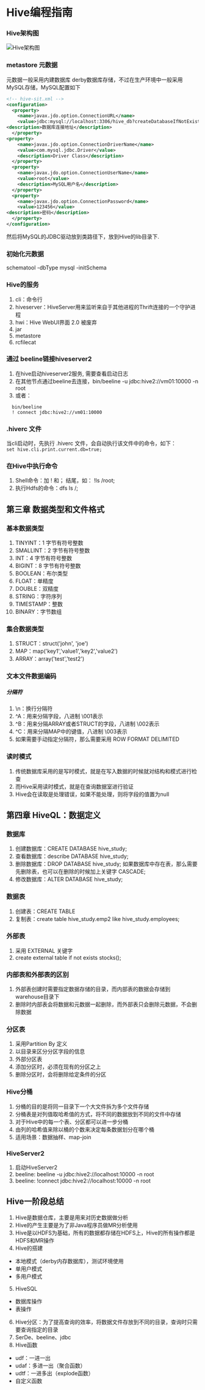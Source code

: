 # Hive编程指南
### Hive架构图
![Hive架构图](https://github.com/mgljava/bigData-study/blob/master/doc/images/Hive架构.png)

### metastore 元数据
元数据一般采用内建数据库 derby数据库存储，不过在生产环境中一般采用MySQL存储，MySQL配置如下
```xml
<!-- hive-sit.xml --> 
<configuration>
  <property>
    <name>javax.jdo.option.ConnectionURL</name>
    <value>jdbc:mysql://localhost:3306/hive_db?createDatabaseIfNotExists=true</value>
<description>数据库连接地址</description>
  </property>
<property>
    <name>javax.jdo.option.ConnectionDriverName</name>
    <value>com.mysql.jdbc.Driver</value>
    <description>Driver Class</description>
  </property>
  <property>
    <name>javax.jdo.option.ConnectionUserName</name>
    <value>root</value>
    <description>MySQL用户名</description>
  </property>
  <property>
    <name>javax.jdo.option.ConnectionPassword</name>
    <value>123456</value>
<description>密码</description>
  </property>
</configuration>
```
然后将MySQL的JDBC驱动放到类路径下，放到Hive的lib目录下.
### 初始化元数据
schematool -dbType mysql -initSchema

### Hive的服务
1. cli：命令行
2. hiveserver：HiveServer用来监听来自于其他进程的Thrift连接的一个守护进程
3. hwi：Hive WebUI界面 2.0 被废弃
4. jar
5. metastore
6. rcfilecat

### 通过 beeline链接hiveserver2
1. 在hive启动hiveserver2服务, 需要查看启动日志
2. 在其他节点通过beeline去连接，bin/beeline -u jdbc:hive2://vm01:10000 -n root
3. 或者：
  ```shell script
    bin/beeline
    ! connect jdbc:hive2://vm01:10000
  ```

### .hiverc 文件 
当cli启动时，先执行 .hiverc 文件，会自动执行该文件中的命令，如下：  
`set hive.cli.print.current.db=true;`

### 在Hive中执行命令
1. Shell命令：加 ! 和； 结尾，如： !ls /root;
2. 执行Hdfs的命令：dfs ls /;

## 第三章 数据类型和文件格式
### 基本数据类型
1. TINYINT：1 字节有符号整数
2. SMALLINT：2 字节有符号整数
3. INT：4 字节有符号整数
4. BIGINT：8 字节有符号整数
5. BOOLEAN：布尔类型
6. FLOAT：单精度
7. DOUBLE：双精度
8. STRING：字符序列
9. TIMESTAMP：整数
10. BINARY：字节数组

### 集合数据类型
1. STRUCT：struct('john', 'joe')
2. MAP：map('key1','value1','key2','value2')
3. ARRAY：array('test','test2')

### 文本文件数据编码
##### 分隔符
1. \n：换行分隔符
2. ^A：用来分隔字段，八进制 \001表示
3. ^B：用来分隔ARRAY或者STRUCT的字段，八进制 \002表示
4. ^C：用来分隔MAP中的键值，八进制 \003表示
5. 如果需要手动指定分隔符，那么需要采用 ROW FORMAT DELIMITED

### 读时模式
1. 传统数据库采用的是写时模式，就是在写入数据的时候就对结构和模式进行检查
2. 而Hive采用读时模式，就是在查询数据室进行验证
3. Hive会在读取是处理错误，如果不能处理，则将字段的值置为null

## 第四章 HiveQL：数据定义
### 数据库
1. 创建数据库：CREATE DATABASE hive_study;
2. 查看数据库：describe DATABASE hive_study;
3. 删除数据库：DROP DATABASE hive_study; 如果数据库中存在表，那么需要先删除表，也可以在删除的时候加上关键字 CASCADE;
4. 修改数据库：ALTER DATABASE hive_study;

### 数据表
1. 创建表：CREATE TABLE
2. 复制表：create table hive_study.emp2 like hive_study.employees;

### 外部表
1. 采用 EXTERNAL 关键字
2. create external table if not exists stocks();

### 内部表和外部表的区别
1. 外部表创建时需要指定数据存储的目录，而内部表的数据会存储到 warehouse目录下
2. 删除时内部表会将数据和元数据一起删除，而外部表只会删除元数据，不会删除数据

### 分区表
1. 采用Partition By 定义
2. 以目录来区分分区字段的信息
3. 外部分区表
4. 添加分区时，必须在现有的分区之上
5. 删除分区时，会将删除给定条件的分区

### Hive分桶
1. 分桶的目的是将同一目录下一个大文件拆为多个文件存储
2. 分桶表是对列值取哈希值的方式，将不同的数据放到不同的文件中存储
3. 对于Hive中的每一个表、分区都可以进一步分桶
4. 由列的哈希值来除以桶的个数来决定每条数据划分在哪个桶
5. 适用场景：数据抽样、map-join

### HiveServer2
1. 启动HiveServer2
2. beeline: beeline -u jdbc:hive2://localhost:10000 -n root
3. beeline: !connect jdbc:hive2://localhost:10000 -n root


## Hive一阶段总结
1. Hive是数据仓库，主要是用来对历史数据做分析
2. Hive的产生主要是为了非Java程序员做MR分析使用
3. Hive是以HDFS为基础，所有的数据都存储在HDFS上，Hive的所有操作都是HDFS和MR操作
4. Hive的搭建
  - 本地模式（derby内存数据库），测试环境使用
  - 单用户模式
  - 多用户模式
5. HiveSQL
  - 数据库操作
  - 表操作
6. Hive分区：为了提高查询的效率，将数据文件存放到不同的目录，查询时只需要查询指定的目录
7. SerDe、beeline、jdbc
8. Hive函数
  - udf：一进一出
  - udaf：多进一出（聚合函数）
  - udtf：一进多出（explode函数）
  - 自定义函数